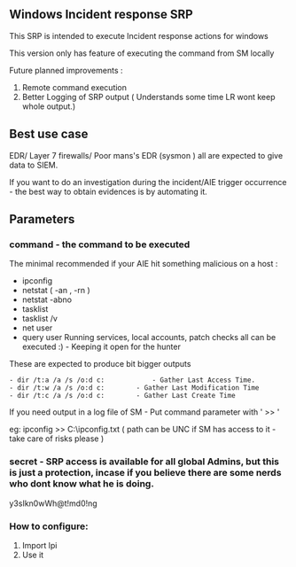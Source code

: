 ﻿## Windows Incident response SRP

This SRP is intended to execute Incident response actions for windows

This version only has feature of executing the command from SM locally

Future planned improvements :
 1. Remote command execution
 2. Better Logging of SRP output ( Understands some time LR wont keep whole output.) 
 
## Best use case

EDR/ Layer 7 firewalls/ Poor mans's EDR (sysmon )   all are expected to give data to SIEM.

If you want to do an investigation during the incident/AIE trigger occurrence  -  the best way to obtain evidences is by automating it.


 
## Parameters

### command - the command to be executed 

The minimal recommended if your AIE hit something malicious on a host : 
 - ipconfig
 - netstat ( -an , -rn ) 
 - netstat -abno
 - tasklist
 - tasklist /v
 - net user
 - query user
 Running services, local accounts, patch checks  all can be executed :)  - Keeping it open for the hunter
 
 These are expected to produce bit bigger outputs

	- dir /t:a /a /s /o:d c:    		- Gather Last Access Time.
	- dir /t:w /a /s /o:d c:		- Gather Last Modification Time 
	- dir /t:c /a /s /o:d c:		- Gather Last Create Time
 
If you need output in  a log file of SM - Put command parameter with ' >> '

eg:
	ipconfig >> C:\ipconfig.txt  ( path can be UNC if SM has access to it - take care of risks please ) 

### secret - SRP access is available for all global Admins, but this is just a protection, incase if you believe there are some nerds who dont know what he is doing.
 
y3sIkn0wWh@t!md0!ng


### How to configure: 

 1. Import lpi 
 2. Use it



 


